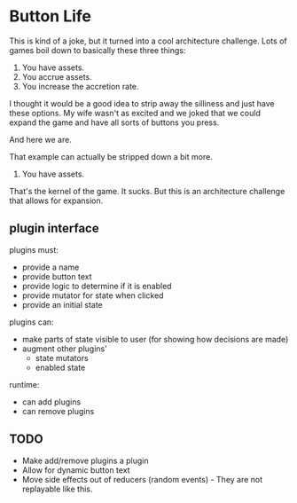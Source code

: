 # Button Life

This is kind of a joke, but it turned into a cool architecture challenge.  Lots
of games boil down to basically these three things:

1. You have assets.
2. You accrue assets.
3. You increase the accretion rate.

I thought it would be a good idea to strip away the silliness and just have
these options.  My wife wasn't as excited and we joked that we could expand the
game and have all sorts of buttons you press.

And here we are.

That example can actually be stripped down a bit more.

1. You have assets.

That's the kernel of the game.  It sucks.  But this is an architecture challenge
that allows for expansion.



## plugin interface

plugins must:

* provide a name
* provide button text
* provide logic to determine if it is enabled
* provide mutator for state when clicked
* provide an initial state


plugins can:

* make parts of state visible to user (for showing how decisions are made)
* augment other plugins'
  * state mutators
  * enabled state


runtime:

* can add plugins
* can remove plugins



## TODO

* Make add/remove plugins a plugin
* Allow for dynamic button text
* Move side effects out of reducers (random events) - They are not replayable
  like this.
